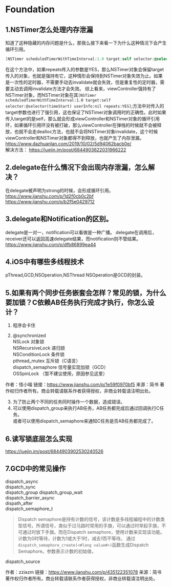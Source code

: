 # Foundation
## 1.NSTimer怎么处理内存泄漏
知道了这种隐藏的内存问题是什么，那我么接下来看一下为什么这种情况下会产生循环引用。

```objective-c
[NSTimer scheduledTimerWithTimeInterval:1.0 target:self selector:@selector(timeStart) userInfo:nil repeats:YES];
```

在这个方法中，如果repeats传入的参数是YES，那么NSTimer对象会保留target传入的对象，也就是强持有它，这种情形会保持到NSTimer对象失效为止。如果是一次性的定时器，不需要手动去invalidate就会失效，但是重复性的定时器，需要主动去调用invalidate方法才会失效。
综上看来，viewController强持有了NSTimer对象，而NSTimer对象在其``[NSTimer scheduledTimerWithTimeInterval:1.0 target:self selector:@selector(timeStart) userInfo:nil repeats:YES]``;方法中对传入的target参数也进行了强引用，这也保证了NSTimer对象调用时的正确性。此时如果传入target的是self，那么就会形成viewController和NSTimer对象的循环引用环，如果循环引用环没有被打破，那么viewController在弹栈的时候就不会被释放，也就不会走dealloc方法，也就不会将NSTimer对象invalidate，这个时候viewController和NSTimer对象都得不到释放，也就产生了内存泄漏。  
https://www.dazhuanlan.com/2019/10/02/5d94062bacb0e/  
解决方法：
https://juejin.im/post/6844903622031966222

## 2.delegate在什么情况下会出现内存泄漏，怎么解决？
在delegate被声明为strong的时候，会形成循环引用。
https://www.jianshu.com/p/1d2f0cb0c2bf  
https://www.jianshu.com/p/b2f5e0429712

## 3.delegate和Notification的区别。
delegate是一对一，notification可以看做是一种广播。
delegate在调用后，receiver还可以返回高速delegate结果，而notification则不管结果。
https://www.jianshu.com/p/dfb86899ea44

## 4.iOS中有哪些多线程技术
pThread,GCD,NSOperation,NSThread
NSOperation是GCD的封装。

## 5.如果有两个同步任务嵌套会怎样？常见的锁，为什么要加锁？C依赖AB任务执行完成才执行，你怎么设计？
1. 程序会卡住  

2. @synchronized  
NSLock 对象锁  
NSRecursiveLock 递归锁  
NSConditionLock 条件锁  
pthread_mutex 互斥锁（C语言）  
dispatch_semaphore 信号量实现加锁（GCD）  
OSSpinLock （暂不建议使用，原因参见这里）

作者：怪小喵
链接：https://www.jianshu.com/p/1e59f0970bf5
来源：简书
著作权归作者所有。商业转载请联系作者获得授权，非商业转载请注明出处。

3. 为了防止两个不同的任务同时操作一个数据，造成错误。
4. 可以使用dispatch_group来执行AB任务，AB任务都完成后通过回调执行C任务。  
或者可以使用dispatch_semaphore来通知C任务是否AB任务都完成了。

## 6.读写锁底层怎么实现
https://juejin.im/post/6844903902530240526

## 7.GCD中的常见操作
dispatch_async  
dispatch_sync  
dispatch_group dispatch_group_wait  
dispatch_barrier_async  
dispath_after  
dispatch_semaphore_t  
>Dispatch semaphore是持有计数的信号，该计数是多线程编程中的计数类型信号。所谓信号，类似于过马路时常用的手旗，可以通过时举起手旗，不可通过时放下手旗。而在Dispatch semaphore，使用计数来实现该功能。计数为0时等待，计数为1或大于1时，减去1而不等待。
通过``dispatch_semaphore_create(<#long value#>)``函数生成Dispatch Semaphore。参数表示计数的初始值，

dispatch_source

作者：zziazm
链接：https://www.jianshu.com/p/435122351078
来源：简书
著作权归作者所有。商业转载请联系作者获得授权，非商业转载请注明出处。
